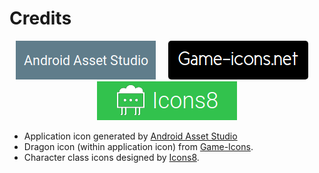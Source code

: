 # Credits

<div style="text-align: center;">

[![Android Asset Studio Logo](./docs/credits/logos/android-asset-studio.png)](https://romannurik.github.io/AndroidAssetStudio/) &nbsp;&nbsp;&nbsp; [![Game Icons Logo](./docs/credits/logos/game-icons.png)](http://game-icons.net/lorc/originals/dragon-head.html) &nbsp;&nbsp;&nbsp; [![Icons8 Logo](./docs/credits/logos/icons8.png)](https://icons8.com)

</div>

- Application icon generated by [Android Asset Studio](https://romannurik.github.io/AndroidAssetStudio/)
- Dragon icon (within application icon) from [Game-Icons](http://game-icons.net/lorc/originals/dragon-head.html).
- Character class icons designed by [Icons8](https://icons8.com).
